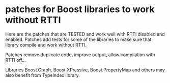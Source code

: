 patches for Boost libraries to work without RTTI 
==========

Here are the patches that are TESTED and work well with RTTI disabled and enabled. 
Patches add tests for some of the libraries to make sure that library compile and work without RTTI.

Patches remove duplicate code, improve output, allow compilation with RTTI off...

Libraries Boost.Graph, Boost.XPressive, Boost.PropertyMap and others may also benefit from TypeIndex library.
